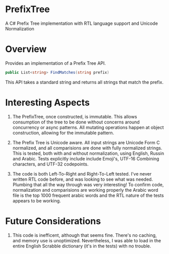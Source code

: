 # PrefixTree
A C# Prefix Tree implementation with RTL language support and Unicode Normalization

# Overview
Provides an implementation of a Prefix Tree API.
```c#
public List<string> FindMatches(string prefix)
```
This API takes a standard string and returns all strings that 
match the prefix. 

# Interesting Aspects
1. The PrefixTree, once constructed, is immutable. This allows consumption of the tree to be done without concerns around concurrency or async patterns. All mutating operations happen at object construction, allowing for the immutable pattern. 

2. The Prefix Tree is Unicode aware. All input strings are Unicode Form C normalized, and all comparisions are done with fully normalized strings. This is tested, both with and without normalization, using English, Russin and Arabic. Tests explicitly include include Emoji's, UTF-16 Combining characters, and UTF-32 codepoints. 

3. The code is both Left-To-Right and Right-To-Left tested. I've never written RTL code before, and was looking to see what was needed. Plumbing that all the way through was very interesting! To confirm code, normalization and comparisions are working properly the Arabic word file is the top 1000 frequent arabic words and the RTL nature of the tests appears to be working.

# Future Considerations
1. This code is inefficent, although that seems fine. There's no caching, and memory use is unoptimized. Nevertheless, I was able to load in the entire English Scrabble dictionary (it's in the tests) with no trouble. 

